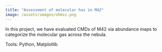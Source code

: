 ```yaml
---
title: "Assessment of molecular has in M42"
image: /assets/images/ohmic.png
---
```


In this project, we have evaluated CMDs of M42 via abundance maps to categorize the molecular gas across the nebula.

Tools: Python, Matplotlib
